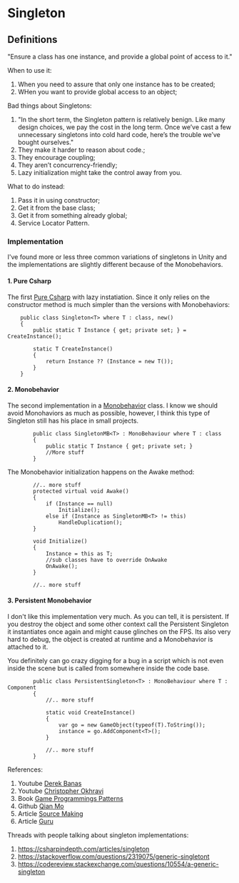 
# Singleton

## Definitions

"Ensure a class has one instance, and provide a global point of access to it."

When to use it: 
1. When you need to assure that only one instance has to be created;
2. WHen you want to provide global access to an object;

Bad things about Singletons: 
1. "In the short term, the Singleton pattern is relatively benign. Like many design choices, we pay the cost in the long term. Once we’ve cast a few unnecessary singletons into cold hard code, here’s the trouble we’ve bought ourselves."
2. They make it harder to reason about code.;
3. They encourage coupling;
4. They aren’t concurrency-friendly;
5. Lazy initialization might take the control away from you.

What to do instead:
1. Pass it in using constructor;
2. Get it from the base class;
3. Get it from something already global;
4. Service Locator Pattern.

### Implementation 

I've found more or less three common variations of singletons in Unity and the implementations are slightly different because of the Monobehaviors.

#### 1. Pure Csharp
The first [Pure Csharp](https://github.com/ycarowr/DesignPatterns/blob/master/Assets/Creational/Singleton/PureCSharp/Singleton.cs) with lazy instatiation. Since it only relies on the constructor method is much simpler than the versions with Monobehaviors:

```
    public class Singleton<T> where T : class, new()
    {
        public static T Instance { get; private set; } = CreateInstance();
        
        static T CreateInstance()
        {
            return Instance ?? (Instance = new T()); 
        }
    }
```

#### 2. Monobehavior
The second implementation in a [Monobehavior](https://github.com/ycarowr/DesignPatterns/blob/master/Assets/Creational/Singleton/Monobehavior/SingletonMB.cs) class. I know we should avoid Monohaviors as much as possible, however, I think this type of Singleton still has his place in small projects. 


```
        public class SingletonMB<T> : MonoBehaviour where T : class
        {
            public static T Instance { get; private set; }
            //More stuff
        }
```

The Monobehavior initialization happens on the Awake method:
```
        //.. more stuff
        protected virtual void Awake()
        {
            if (Instance == null)
                Initialize();
            else if (Instance as SingletonMB<T> != this) 
                HandleDuplication();
        }
        
        void Initialize()
        {
            Instance = this as T;
            //sub classes have to override OnAwake
            OnAwake();
        }
        
        //.. more stuff
```

#### 3. Persistent Monobehavior

I don't like this implementation very much. As you can tell, it is persistent. If you destroy the object
and some other context call the Persistent Singleton it instantiates once again and might cause glinches on the FPS. Its also very hard to debug, the object is created at runtime and a Monobehavior is attached to it. 

You definitely can go crazy digging for a bug in a script which is not even inside the scene but is called from somewhere inside the code base.

```
        public class PersistentSingleton<T> : MonoBehaviour where T : Component
        {
            //.. more stuff
        
            static void CreateInstance()
            {
                var go = new GameObject(typeof(T).ToString());
                instance = go.AddComponent<T>();
            }
        
            //.. more stuff
        }
```

References:
1. Youtube [Derek Banas](https://www.youtube.com/watch?v=NZaXM67fxbs&list=PLF206E906175C7E07&index=7)
2. Youtube [Christopher Okhravi](https://www.youtube.com/watch?v=hUE_j6q0LTQ&list=PLrhzvIcii6GNjpARdnO4ueTUAVR9eMBpc&index=6)
3. Book [Game Programmings Patterns](https://gameprogrammingpatterns.com/singleton.html)
4. Github [Qian Mo](https://github.com/QianMo/Unity-Design-Pattern/tree/master/Assets/Creational%20Patterns/Singleton%20Pattern)
5. Article [Source Making](https://sourcemaking.com/design_patterns/singleton)
6. Article [Guru](https://refactoring.guru/design-patterns/singleton)

Threads with people talking about singleton implementations:
1. https://csharpindepth.com/articles/singleton
2. https://stackoverflow.com/questions/2319075/generic-singletont
3. https://codereview.stackexchange.com/questions/10554/a-generic-singleton
